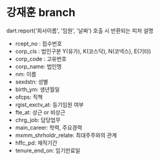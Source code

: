 # 강재훈 branch

dart.report('회사이름', '임원', '날짜') 호출 시 반환되는 피처 설명

* rcept_no : 접수번호
* corp_cls : 법인구분 Y(유가), K(코스닥), N(코넥스), E(기타)
* corp_code : 고유번호
* corp_name: 법인명
* nm: 이름
* sexdstn: 성별
* birth_ym: 생년월일
* ofcps: 직책
* rgist_exctv_at: 등기임원 여부
* fte_at: 상근 or 비상근
* chrg_job: 담당업무
* main_career: 학력, 주요경력
* mxmm_shrholdr_relate: 최대주주와의 관계
* hffc_pd: 재직기간
* tenure_end_on: 임기만료일